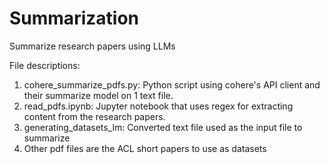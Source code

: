 # Summarization
Summarize research papers using LLMs

File descriptions:
1. cohere_summarize_pdfs.py: Python script using cohere's API client and their summarize model on 1 text file.
2. read_pdfs.ipynb: Jupyter notebook that uses regex for extracting content from the research papers.
3. generating_datasets_lm: Converted text file used as the input file to summarize
4. Other pdf files are the ACL short papers to use as datasets
